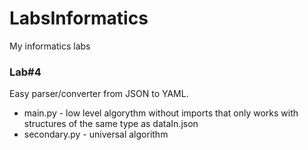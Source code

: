# LabsInformatics
My informatics labs

### Lab#4 
Easy parser/converter from JSON to YAML. 
 - main.py - low level algorythm without imports that only works with structures of the same type as dataIn.json
 - secondary.py - universal algorithm